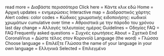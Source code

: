 read more = Διαβάστε περισσότερα
Click here = Κάντε κλικ εδώ
Home = Αρχική
updates = ενημερώσεις
Interactive map = Διαδραστικός χάρτης
Alert codes: color codes = Κώδικες χρωματικής ειδοποιήσης: κωδικοί χρωμάτων
cumulative over time = Αθροιστικά με την πάροδο του χρόνου
last day change = Αλλαγές τελευταίας ημέρας
Guidelines = Οδηγίες
FAQ = FAQ
Frequently asked questions = Συχνές ερωτήσεις
About = Σχετικά
End CoronaVirus = Δώστε τέλος στον Κορονoϊό
Language (the word) = Γλώσσα
Choose language = Επιλέξτε Γλώσσα
the name of your language in your own language = Ελληνικά
Selected = Επιλεγμένο


